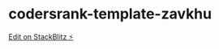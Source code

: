 # codersrank-template-zavkhu

[Edit on StackBlitz ⚡️](https://stackblitz.com/edit/codersrank-template-zavkhu)